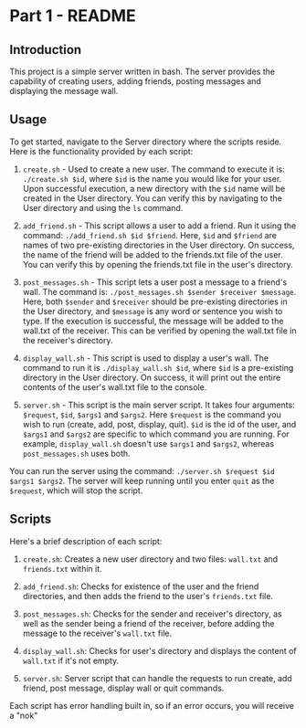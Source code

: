 # Part 1 - README

## Introduction
This project is a simple server written in bash. The server provides the capability of creating users, adding friends, posting messages and displaying the message wall. 

## Usage

To get started, navigate to the Server directory where the scripts reside. Here is the functionality provided by each script:

1. `create.sh` - Used to create a new user. The command to execute it is: `./create.sh $id`, where `$id` is the name you would like for your user. Upon successful execution, a new directory with the `$id` name will be created in the User directory. You can verify this by navigating to the User directory and using the `ls` command.

2. `add_friend.sh` - This script allows a user to add a friend. Run it using the command: `./add_friend.sh $id $friend`. Here, `$id` and `$friend` are names of two pre-existing directories in the User directory. On success, the name of the friend will be added to the friends.txt file of the user. You can verify this by opening the friends.txt file in the user's directory.

3. `post_messages.sh` - This script lets a user post a message to a friend's wall. The command is: `./post_messages.sh $sender $receiver $message`. Here, both `$sender` and `$receiver` should be pre-existing directories in the User directory, and `$message` is any word or sentence you wish to type. If the execution is successful, the message will be added to the wall.txt of the receiver. This can be verified by opening the wall.txt file in the receiver's directory.

4. `display_wall.sh` - This script is used to display a user's wall. The command to run it is `./display_wall.sh $id`, where `$id` is a pre-existing directory in the User directory. On success, it will print out the entire contents of the user's wall.txt file to the console.

5. `server.sh` - This script is the main server script. It takes four arguments: `$request`, `$id`, `$args1` and `$args2`. Here `$request` is the command you wish to run (create, add, post, display, quit). `$id` is the id of the user, and `$args1` and `$args2` are specific to which command you are running. For example, `display_wall.sh` doesn't use `$args1` and `$args2`, whereas `post_messages.sh` uses both.

You can run the server using the command: `./server.sh $request $id $args1 $args2`. The server will keep running until you enter `quit` as the `$request`, which will stop the script.

## Scripts

Here's a brief description of each script:

1. `create.sh`: Creates a new user directory and two files: `wall.txt` and `friends.txt` within it.

2. `add_friend.sh`: Checks for existence of the user and the friend directories, and then adds the friend to the user's `friends.txt` file.

3. `post_messages.sh`: Checks for the sender and receiver's directory, as well as the sender being a friend of the receiver, before adding the message to the receiver's `wall.txt` file.

4. `display_wall.sh`: Checks for user's directory and displays the content of `wall.txt` if it's not empty.

5. `server.sh`: Server script that can handle the requests to run create, add friend, post message, display wall or quit commands.

Each script has error handling built in, so if an error occurs, you will receive a "nok"
